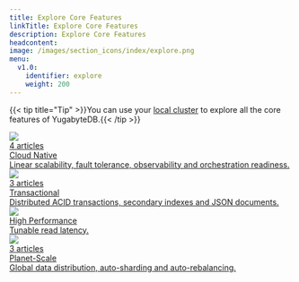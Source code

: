 ```yaml
---
title: Explore Core Features
linkTitle: Explore Core Features
description: Explore Core Features
headcontent:
image: /images/section_icons/index/explore.png
menu:
  v1.0:
    identifier: explore
    weight: 200
---
```



{{< tip title="Tip" >}}You can use your [local cluster](../quick-start/) to explore all the core features of YugabyteDB.{{< /tip >}}<br>

<div class="row">
  <div class="col-12 col-md-6 col-lg-12 col-xl-6">
    <a class="section-link icon-offset" href="cloud-native/">
      <div class="head">
        <img class="icon" src="/images/section_icons/explore/cloud_native.png" aria-hidden="true" />
        <div class="articles">4 articles</div>
        <div class="title">Cloud Native</div>
      </div>
      <div class="body">
        Linear scalability, fault tolerance, observability and orchestration readiness.
      </div>
    </a>
  </div>
  <div class="col-12 col-md-6 col-lg-12 col-xl-6">
    <a class="section-link icon-offset" href="transactional/">
      <div class="head">
        <img class="icon" src="/images/section_icons/explore/transactional.png" aria-hidden="true" />
        <div class="articles">3 articles</div>       
        <div class="title">Transactional</div>
      </div>
      <div class="body">
        Distributed ACID transactions, secondary indexes and JSON documents.
      </div>
    </a>
  </div>
  <div class="col-12 col-md-6 col-lg-12 col-xl-6">
    <a class="section-link icon-offset" href="high-performance/">
      <div class="head">
        <img class="icon" src="/images/section_icons/explore/high_performance.png" aria-hidden="true" />       
        <div class="title">High Performance</div>
      </div>
      <div class="body">
        Tunable read latency.
      </div>
    </a>
  </div>
  <div class="col-12 col-md-6 col-lg-12 col-xl-6">
    <a class="section-link icon-offset" href="planet-scale/">
      <div class="head">
        <img class="icon" src="/images/section_icons/explore/planet_scale.png" aria-hidden="true" /> 
       <div class="articles">3 articles</div>
        <div class="title">Planet-Scale</div>
      </div>
      <div class="body">
        Global data distribution, auto-sharding and auto-rebalancing.
      </div>
    </a>
  </div>
</div>
